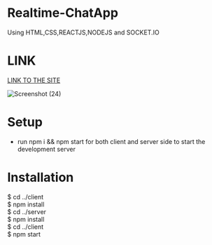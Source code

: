 # Realtime-ChatApp

 Using HTML,CSS,REACTJS,NODEJS and SOCKET.IO

# LINK


[LINK TO THE SITE](https://realtime-chat-application.netlify.app/)

![Screenshot (24)](https://user-images.githubusercontent.com/79687388/118125950-46331d80-b415-11eb-82fe-8a0427e5f646.png)




# Setup

- run npm i && npm start for both client and server side to start the development server

# Installation
  
$ cd ../client <br />
$ npm install <br />
$ cd ../server <br />
$ npm install <br />
$ cd ../client <br />
$ npm start <br />

